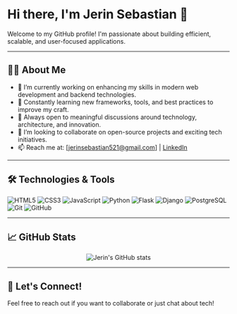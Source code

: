 # Hi there, I'm Jerin Sebastian 👋

Welcome to my GitHub profile! I'm passionate about building efficient, scalable, and user-focused applications.

---

## 👨‍💻 About Me
- 🔭 I’m currently working on enhancing my skills in modern web development and backend technologies.
- 🌱 Constantly learning new frameworks, tools, and best practices to improve my craft.
- 💬 Always open to meaningful discussions around technology, architecture, and innovation.
- 🤝 I’m looking to collaborate on open-source projects and exciting tech initiatives.
- 📫 Reach me at: [jerinsebastian521@gmail.com] | [LinkedIn](https://www.linkedin.com/in/jerinseb/)

---

## 🛠️ Technologies & Tools
![HTML5](https://img.shields.io/badge/-HTML5-E34F26?style=flat-square&logo=html5&logoColor=white)
![CSS3](https://img.shields.io/badge/-CSS3-1572B6?style=flat-square&logo=css3)
![JavaScript](https://img.shields.io/badge/-JavaScript-F7DF1E?style=flat-square&logo=javascript&logoColor=black)
![Python](https://img.shields.io/badge/-Python-3776AB?style=flat-square&logo=python&logoColor=white)
![Flask](https://img.shields.io/badge/-Flask-000000?style=flat-square&logo=flask)
![Django](https://img.shields.io/badge/-Django-092E20?style=flat-square&logo=django)
![PostgreSQL](https://img.shields.io/badge/-PostgreSQL-336791?style=flat-square&logo=postgresql)
![Git](https://img.shields.io/badge/-Git-F05032?style=flat-square&logo=git&logoColor=white)
![GitHub](https://img.shields.io/badge/-GitHub-181717?style=flat-square&logo=github)

---

## 📈 GitHub Stats
<p align="center">
  <img src="https://github-readme-stats.vercel.app/api?username=jerinsebastian521&show_icons=true&theme=tokyonight" alt="Jerin's GitHub stats"/>
</p>

---

## 🚀 Let's Connect!
Feel free to reach out if you want to collaborate or just chat about tech!



<!---
jerinsebastian521/jerinsebastian521 is a ✨ special ✨ repository because its `README.md` (this file) appears on your GitHub profile.
You can click the Preview link to take a look at your changes.
--->
